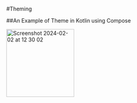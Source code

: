 #Theming

##An Example of Theme in Kotlin using Compose

<img width="178" alt="Screenshot 2024-02-02 at 12 30 02" src="https://github.com/m3na02/Theming/assets/98476765/43da28c5-cd5a-4e61-8925-a4cf6f0ce00a">
